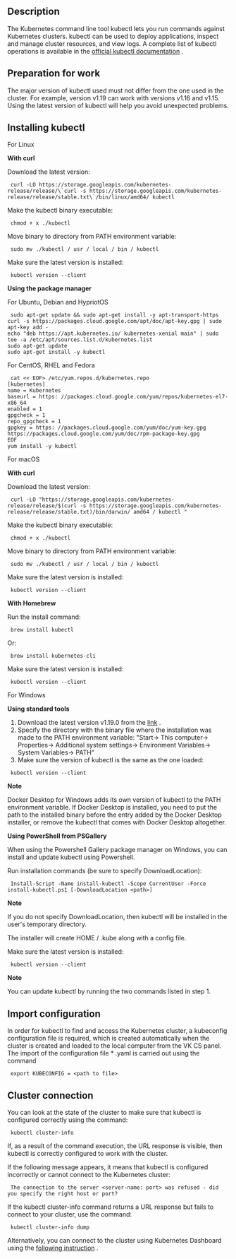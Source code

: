 Description
-----------

The Kubernetes command line tool kubectl lets you run commands against Kubernetes clusters. kubectl can be used to deploy applications, inspect and manage cluster resources, and view logs. A complete list of kubectl operations is available in the [official kubectl documentation](https://kubernetes.io/docs/reference/kubectl/overview/) .

Preparation for work
--------------------

The major version of kubectl used must not differ from the one used in the cluster. For example, version v1.19 can work with versions v1.16 and v1.15. Using the latest version of kubectl will help you avoid unexpected problems.

Installing kubectl
------------------

For Linux

**With curl**

Download the latest version:
```
 curl -LO https://storage.googleapis.com/kubernetes-release/release/\`curl -s https://storage.googleapis.com/kubernetes-release/release/stable.txt\`/bin/linux/amd64/ kubectl
```

Make the kubectl binary executable:

```
 chmod + x ./kubectl
```

Move binary to directory from PATH environment variable:

```
 sudo mv ./kubectl / usr / local / bin / kubectl
```

Make sure the latest version is installed:

```
 kubectl version --client
```

**Using the package manager**

For Ubuntu, Debian and HypriotOS

```
 sudo apt-get update && sudo apt-get install -y apt-transport-https
curl -s https://packages.cloud.google.com/apt/doc/apt-key.gpg | sudo apt-key add -
echo "deb https://apt.kubernetes.io/ kubernetes-xenial main" | sudo tee -a /etc/apt/sources.list.d/kubernetes.list
sudo apt-get update
sudo apt-get install -y kubectl
```

For CentOS, RHEL and Fedora

```
 cat << EOF> /etc/yum.repos.d/kubernetes.repo
[kubernetes]
name = Kubernetes
baseurl = https: //packages.cloud.google.com/yum/repos/kubernetes-el7-x86_64
enabled = 1
gpgcheck = 1
repo_gpgcheck = 1
gpgkey = https: //packages.cloud.google.com/yum/doc/yum-key.gpg https://packages.cloud.google.com/yum/doc/rpm-package-key.gpg
EOF
yum install -y kubectl
```

For macOS

**With curl**

Download the latest version:
```
 curl -LO "https://storage.googleapis.com/kubernetes-release/release/$(curl -s https://storage.googleapis.com/kubernetes-release/release/stable.txt)/bin/darwin/ amd64 / kubectl "
```

Make the kubectl binary executable:

```
 chmod + x ./kubectl
```

Move binary to directory from PATH environment variable:

```
 sudo mv ./kubectl / usr / local / bin / kubectl
```

Make sure the latest version is installed:

```
 kubectl version --client 
```

**With Homebrew**

Run the install command:

```
 brew install kubectl
```

Or:

```
 brew install kubernetes-cli
```

Make sure the latest version is installed:

```
 kubectl version --client 
```

For Windows

**Using standard tools**

1.  Download the latest version v1.19.0 from the [link](https://storage.googleapis.com/kubernetes-release/release/v1.19.0/bin/windows/amd64/kubectl.exe) .
2.  Specify the directory with the binary file where the installation was made to the PATH environment variable: "Start-> This computer-> Properties-> Additional system settings-> Environment Variables-> System Variables-> PATH"
3.  Make sure the version of kubectl is the same as the one loaded:

```
 kubectl version --client 
```

**Note**

Docker Desktop for Windows adds its own version of kubectl to the PATH environment variable. If Docker Desktop is installed, you need to put the path to the installed binary before the entry added by the Docker Desktop installer, or remove the kubectl that comes with Docker Desktop altogether.

**Using PowerShell from PSGallery**

When using the Powershell Gallery package manager on Windows, you can install and update kubectl using Powershell.

Run installation commands (be sure to specify DownloadLocation):

```
 Install-Script -Name install-kubectl -Scope CurrentUser -Force
install-kubectl.ps1 [-DownloadLocation <path>] 
```

**Note**

If you do not specify DownloadLocation, then kubectl will be installed in the user's temporary directory.

The installer will create HOME / .kube along with a config file.

Make sure the latest version is installed:

```
 kubectl version --client 
```

**Note**

You can update kubectl by running the two commands listed in step 1.

Import configuration
--------------------

In order for kubectl to find and access the Kubernetes cluster, a kubeconfig configuration file is required, which is created automatically when the cluster is created and loaded to the local computer from the VK CS panel. The import of the configuration file \* .yaml is carried out using the command

```
 export KUBECONFIG = <path to file>
```

Cluster connection
------------------

You can look at the state of the cluster to make sure that kubectl is configured correctly using the command:

```
 kubectl cluster-info
```

If, as a result of the command execution, the URL response is visible, then kubectl is correctly configured to work with the cluster.

If the following message appears, it means that kubectl is configured incorrectly or cannot connect to the Kubernetes cluster:

```
 The connection to the server <server-name: port> was refused - did you specify the right host or port?
```

If the kubectl cluster-info command returns a URL response but fails to connect to your cluster, use the command:

```
 kubectl cluster-info dump
```

Alternatively, you can connect to the cluster using Kubernetes Dashboard using the [following instruction](https://mcs.mail.ru/help/en_US/k8s-start/k8s-dashboard) .